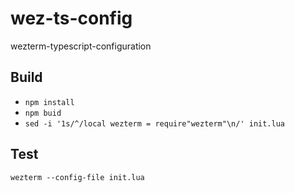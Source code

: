 # wez-ts-config
wezterm-typescript-configuration

## Build
- `npm install`
- `npm buid`
- `sed -i '1s/^/local wezterm = require"wezterm"\n/' init.lua`

## Test
`wezterm --config-file init.lua`
